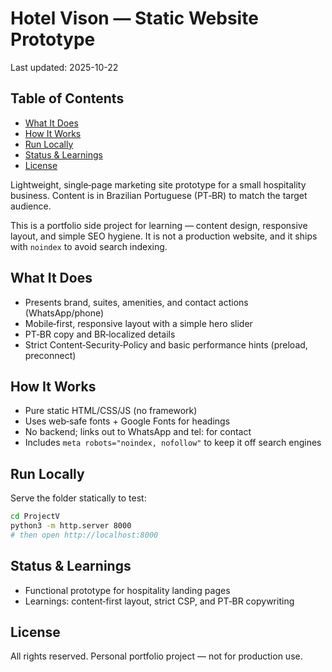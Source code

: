 # Hotel Vison — Static Website Prototype

Last updated: 2025-10-22

## Table of Contents

<!-- TOC start -->
- [What It Does](#what-it-does)
- [How It Works](#how-it-works)
- [Run Locally](#run-locally)
- [Status & Learnings](#status-learnings)
- [License](#license)
<!-- TOC end -->

Lightweight, single‑page marketing site prototype for a small hospitality business. Content is in Brazilian Portuguese (PT‑BR) to match the target audience.

This is a portfolio side project for learning — content design, responsive layout, and simple SEO hygiene. It is not a production website, and it ships with `noindex` to avoid search indexing.

## What It Does
- Presents brand, suites, amenities, and contact actions (WhatsApp/phone)
- Mobile‑first, responsive layout with a simple hero slider
- PT‑BR copy and BR‑localized details
- Strict Content‑Security‑Policy and basic performance hints (preload, preconnect)

## How It Works
- Pure static HTML/CSS/JS (no framework)
- Uses web‑safe fonts + Google Fonts for headings
- No backend; links out to WhatsApp and tel: for contact
- Includes `meta robots="noindex, nofollow"` to keep it off search engines

## Run Locally
Serve the folder statically to test:

```bash
cd ProjectV
python3 -m http.server 8000
# then open http://localhost:8000
```

## Status & Learnings
- Functional prototype for hospitality landing pages
- Learnings: content‑first layout, strict CSP, and PT‑BR copywriting

## License
All rights reserved. Personal portfolio project — not for production use.
